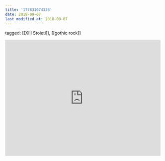 ```yaml
---
title: '177831674326'
date: 2018-09-07
last_modified_at: 2018-09-07
---
```

tagged: [[XIII Stoleti]], [[gothic rock]]
<iframe allow="accelerometer; autoplay; clipboard-write; encrypted-media; gyroscope; picture-in-picture" allowfullscreen="" frameborder="0" height="375" id="youtube_iframe" src="https://www.youtube.com/embed/BW7t0M_FQ6A?feature=oembed&amp;enablejsapi=1&amp;origin=https://safe.txmblr.com&amp;wmode=opaque" width="500"></iframe>